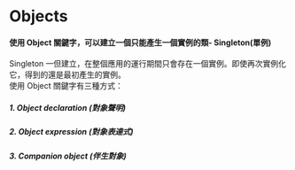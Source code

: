 # Objects

#### 使用 Object 關鍵字，可以建立一個只能產生一個實例的類- Singleton(單例)  
  
  Singleton 一但建立，在整個應用的運行期間只會存在一個實例。即使再次實例化它，得到的還是最初產生的實例。  
  使用 Object 關鍵字有三種方式：  
  
  ##### 1. Object declaration (對象聲明)  
    
    
  ##### 2. Object expression (對象表達式)  
  ##### 3. Companion object (伴生對象)  
